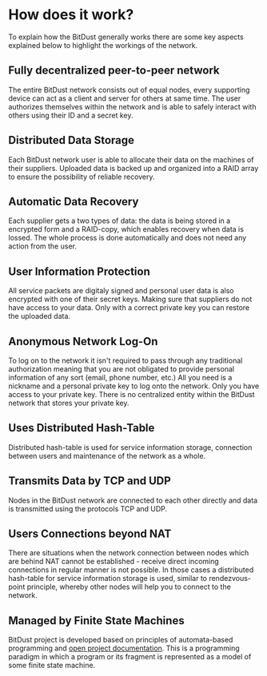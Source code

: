 # How does it work?

To explain how the BitDust generally works there are some key aspects explained below to highlight the workings of the network. 


## Fully decentralized peer-to-peer network

The entire BitDust network consists out of equal nodes, every supporting device can act as a client and server for others at same time. 
The user authorizes themselves within the network and is able to safely interact with others using their ID and a secret key.


## Distributed Data Storage

Each BitDust network user is able to allocate their data on the machines of their suppliers. 
Uploaded data is backed up and organized into a RAID array to ensure the possibility of reliable recovery. 


## Automatic Data Recovery

Each supplier gets a two types of data: the data is being stored in a encrypted form and a RAID-copy, 
which enables recovery when data is lossed. The whole process is done automatically and does not need 
any action from the user.


## User Information Protection

All service packets are digitaly signed and personal user data is also encrypted with one of their secret keys. Making sure that suppliers 
do not have access to your data. Only with a correct private key you can restore the uploaded data.


## Anonymous Network Log-On

To log on to the network it isn't required to pass through any traditional authorization meaning that you are not obligated to provide personal information of any sort (email, phone number, etc.) 
All you need is a nickname and a personal private key to log onto the network. Only you have access to your private key. There is no centralized entity within the BitDust network that stores your private key.


## Uses Distributed Hash-Table

Distributed hash-table is used for service information storage, connection between users and maintenance 
of the network as a whole.


## Transmits Data by TCP and UDP

Nodes in the BitDust network are connected to each other directly and data is transmitted using 
the protocols TCP and UDP.


## Users Connections beyond NAT

There are situations when the network connection between nodes which are behind NAT cannot be established - receive direct 
incoming connections in regular manner is not possible. In those cases a distributed hash-table for service information 
storage is used, similar to rendezvous-point principle, whereby other nodes will help you to connect to the network. 


## Managed by Finite State Machines

BitDust project is developed based on principles of automata-based programming and 
[open project documentation](http://is.ifmo.ru/articles_en/).
This is a programming paradigm in which a program or its fragment is represented as a model of 
some finite state machine.


<div class=fbcomments markdown="1">
</div>
